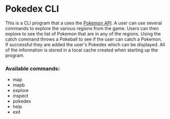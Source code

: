 # Pokedex CLI
This is a CLI program that a uses the [Pokemon API](https://pokeapi.co/). 
A user can use several commands to explore the various regions from the game.  Users can then explore to see the list of Pokemon that are in any of the regions.  Using the catch command throws a Pokeball to see if the user can catch a Pokemon.  If successful they are added the user's Pokedex which can be displayed.  All of the information is stored in a local cache created when starting up the program.

### Available commands:
- map
- mapb
- explore
- inspect
- pokedex
- help
- exit